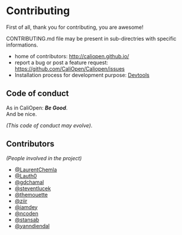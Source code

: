 # Contributing

First of all, thank you for contributing, you are awesome!

CONTRIBUTING.md file may be present in sub-directries with specific informations.

* home of contributors: http://caliopen.github.io/
* report a bug or post a feature request: https://github.com/CaliOpen/Caliopen/issues
* Installation process for development purpose: [Devtools](devtools/README.md)

## Code of conduct

As in CaliOpen: _**Be Good**_.  
And be nice.

_(This code of conduct may evolve)_.

## Contributors

_(People involved in the project)_

* [@LaurentChemla](/@LaurentChemla)
* [@Lauth0](/@Lauth0)
* [@gdchamal](/@gdchamal)
* [@steventlucek](/@steventlucek)
* [@themouette](/@themouette)
* [@ziir](/@ziir)
* [@iamdey](/@iamdey)
* [@ncoden](/@ncoden)
* [@stansab](/@stansab)
* [@yanndiendal](/@yanndiendal)
